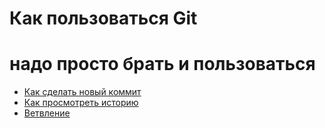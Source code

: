 # Как пользоваться Git
# надо просто брать и пользоваться
- [Как сделать новый коммит](./commmit_help.md)
- [Как просмотреть историю](./log_help.md)
- [Ветвление](./branch_help.md)
